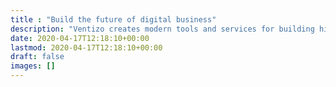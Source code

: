```yaml
---
title : "Build the future of digital business"
description: "Ventizo creates modern tools and services for building high performance digital businesses."
date: 2020-04-17T12:18:10+00:00
lastmod: 2020-04-17T12:18:10+00:00
draft: false
images: []
---
```

